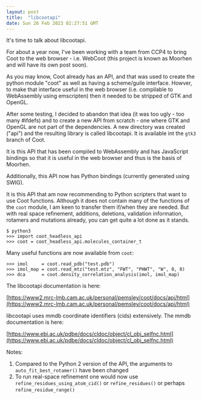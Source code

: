 ```yaml
---
layout: post
title:  "libcootapi"
date: Sun 26 Feb 2023 02:27:51 GMT
---
```


It's time to talk about libcootapi.

For about a year now, I've been working with a team from CCP4 to
bring Coot to the web browser - i.e. WebCoot (this project is known
as Moorhen and will have its own post soon).

As you may know, Coot already has an API, and that was used to create
the python module "coot" as well as having a scheme/guile interface.
Howver, to make that interface useful in the web browser (i.e. compilable
to WebAssembly using emscripten) then it needed to be stripped of GTK and OpenGL.

After some testing, I decided to abandon that idea (it was too ugly -
too many #ifdefs) and to create a new API from scratch - one where GTK
and OpenGL are not part of the dependencies. A new directory was
created ("api") and the resulting library is called libcootapi. It is available
int the `gtk3` branch of Coot.

It is this API that has been compiled to WebAssembly and has
JavaScript bindings so that it is useful in the web browser and thus
is the basis of Moorhen.

Additionally, this API now has Python bindings (currently generated
using SWIG).

It is this API that am now recommending to Python scripters that want
to use Coot functions. Although it does not contain many of the
functions of the `coot` module, I am keen to transfer them if/when
they are needed. But with real space refinement, additions, deletions,
validation information, rotamers and mutations already, you can get
quite a lot done as it stands.

```
$ python3
>>> import coot_headless_api
>>> coot = coot_headless_api.molecules_container_t
```

Many useful functions are now available from `coot`:

```
>>> imol     = coot.read_pdb("test.pdb")
>>> imol_map = coot.read_mtz("test.mtz", "FWT", "PHWT", "W", 0, 0)
>>> dca      = coot.density_correlation_analysis(imol, imol_map)
```

The libcootapi documentation is here:

[https://www2.mrc-lmb.cam.ac.uk/personal/pemsley/coot/docs/api/html](https://www2.mrc-lmb.cam.ac.uk/personal/pemsley/coot/docs/api/html)

libcootapi uses mmdb coordinate identifiers (cids) extensively. The mmdb documentation is here:

[https://www.ebi.ac.uk/pdbe/docs/cldoc/object/cl_obj_selfnc.html](https://www.ebi.ac.uk/pdbe/docs/cldoc/object/cl_obj_selfnc.html)

Notes:

1. Compared to the Python 2 version of the API, the arguments to `auto_fit_best_rotamer()` have been changed
2. To run real-space refinement one would now use `refine_residues_using_atom_cid()` or `refine_residues()` or perhaps `refine_residue_range()`



